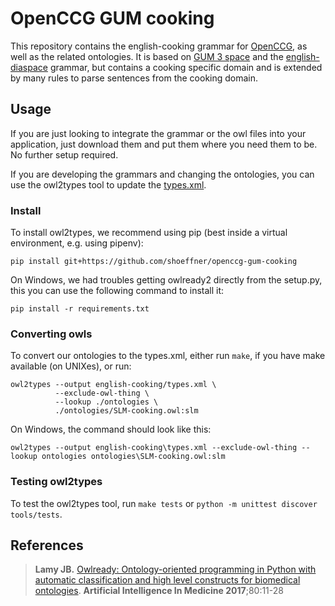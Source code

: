 # OpenCCG GUM cooking

This repository contains the english-cooking grammar for [OpenCCG](https://github.com/OpenCCG/openccg), as well as the related ontologies.
It is based on [GUM 3 space](https://www.ontospace.uni-bremen.de/ontology/gum.html) and the [english-diaspace](http://www.diaspace.uni-bremen.de/cgi-bin/twiki/view/DiaSpace/ReSources.html) grammar, but contains a cooking specific domain and is extended by many rules to parse sentences from the cooking domain.


## Usage

If you are just looking to integrate the grammar or the owl files into your application, just download them and put them where you need them to be.
No further setup required.

If you are developing the grammars and changing the ontologies, you can use the owl2types tool to update the [types.xml](english-cooking/types.xml).

### Install

To install owl2types, we recommend using pip (best inside a virtual environment, e.g. using pipenv):

    pip install git+https://github.com/shoeffner/openccg-gum-cooking

On Windows, we had troubles getting owlready2 directly from the setup.py, this you can use the following command to install it:

    pip install -r requirements.txt


### Converting owls

To convert our ontologies to the types.xml, either run `make`, if you have make available (on UNIXes), or run:

    owl2types --output english-cooking/types.xml \
              --exclude-owl-thing \
              --lookup ./ontologies \
              ./ontologies/SLM-cooking.owl:slm

On Windows, the command should look like this:

    owl2types --output english-cooking\types.xml --exclude-owl-thing --lookup ontologies ontologies\SLM-cooking.owl:slm


### Testing owl2types

To test the owl2types tool, run `make tests` or `python -m unittest discover tools/tests`.


## References

> **Lamy JB.** [Owlready: Ontology-oriented programming in Python with automatic classification and high level constructs for biomedical ontologies](http://www.lesfleursdunormal.fr/_downloads/article_owlready_aim_2017.pdf). **Artificial Intelligence In Medicine 2017**;80:11-28
